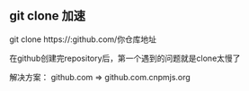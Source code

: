 ## git clone 加速

git clone https://:github.com/你仓库地址

 在github创建完repository后，第一个遇到的问题就是clone太慢了

解决方案：
    github.com => github.com.cnpmjs.org


